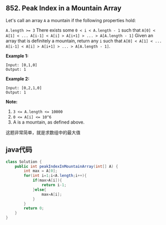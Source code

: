 ## 852. Peak Index in a Mountain Array

Let's call an array `A` a mountain if the following properties hold:

`A.length >= 3`
There exists some `0 < i < A.length - 1` such that `A[0] < A[1] < ... A[i-1] < A[i] > A[i+1] > ... > A[A.length - 1]`
Given an array that is definitely a mountain, return any `i` such that `A[0] < A[1] < ... A[i-1] < A[i] > A[i+1] > ... > A[A.length - 1]`.

**Example 1:**
```
Input: [0,1,0]
Output: 1
```

**Example 2:**
```
Input: [0,2,1,0]
Output: 1
```

**Note:**

1. `3 <= A.length <= 10000`
2. `0 <= A[i] <= 10^6`
3. A is a mountain, as defined above.

这题非常简单，就是求数组中的最大值

## java代码

```java
class Solution {
    public int peakIndexInMountainArray(int[] A) {
        int max = A[0];
        for(int i=1;i<A.length;i++){
            if(max>A[i]){
                return i-1;
            }else{
                max=A[i];
            }
        }
        return 0;
    }
}
```